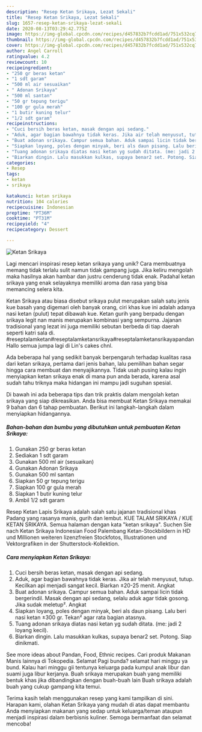 ```yaml
---
description: "Resep Ketan Srikaya, Lezat Sekali"
title: "Resep Ketan Srikaya, Lezat Sekali"
slug: 1657-resep-ketan-srikaya-lezat-sekali
date: 2020-08-13T03:29:42.775Z
image: https://img-global.cpcdn.com/recipes/d457832b7fcdd1ad/751x532cq70/ketan-srikaya-foto-resep-utama.jpg
thumbnail: https://img-global.cpcdn.com/recipes/d457832b7fcdd1ad/751x532cq70/ketan-srikaya-foto-resep-utama.jpg
cover: https://img-global.cpcdn.com/recipes/d457832b7fcdd1ad/751x532cq70/ketan-srikaya-foto-resep-utama.jpg
author: Angel Carroll
ratingvalue: 4.2
reviewcount: 10
recipeingredient:
- "250 gr beras ketan"
- "1 sdt garam"
- "500 ml air sesuaikan"
- " Adonan Srikaya"
- "500 ml santan"
- "50 gr tepung terigu"
- "100 gr gula merah"
- "1 butir kuning telur"
- "1/2 sdt garam"
recipeinstructions:
- "Cuci bersih beras ketan, masak dengan api sedang."
- "Aduk, agar bagian bawahnya tidak keras. Jika air telah menyusut, tutup. Kecilkan api menjadi sangat kecil. Biarkan ±20-25 menit. Angkat"
- "Buat adonan srikaya. Campur semua bahan. Aduk sampai licin tidak bergerindil. Masak dengan api sedang, selalu aduk agar tidak gosong. Jika sudak meletup². Angkat"
- "Siapkan loyang, poles dengan minyak, beri als daun pisang. Lalu beri nasi ketan ±300 gr. Tekan² agar rata bagian atasnya."
- "Tuang adonan srikaya diatas nasi ketan yg sudah ditata. (me: jadi 2 loyang kecil)."
- "Biarkan dingin. Lalu masukkan kulkas, supaya benar2 set. Potong. Siap dinikmati."
categories:
- Resep
tags:
- ketan
- srikaya

katakunci: ketan srikaya 
nutrition: 104 calories
recipecuisine: Indonesian
preptime: "PT36M"
cooktime: "PT31M"
recipeyield: "4"
recipecategory: Dessert

---
```



![Ketan Srikaya](https://img-global.cpcdn.com/recipes/d457832b7fcdd1ad/751x532cq70/ketan-srikaya-foto-resep-utama.jpg)

Lagi mencari inspirasi resep ketan srikaya yang unik? Cara membuatnya memang tidak terlalu sulit namun tidak gampang juga. Jika keliru mengolah maka hasilnya akan hambar dan justru cenderung tidak enak. Padahal ketan srikaya yang enak selayaknya memiliki aroma dan rasa yang bisa memancing selera kita.

Ketan Srikaya atau biasa disebut srikaya pulut merupakan salah satu jenis kue basah yang digemari oleh banyak orang, ciri khas kue ini adalah adanya nasi ketan (pulut) tepat dibawah kue. Ketan gurih yang berpadu dengan srikaya legit nan manis merupakan kombinasi yang sempurna. Jajanan tradisional yang lezat ini juga memiliki sebutan berbeda di tiap daerah seperti katri sala di. #reseptalamketan#reseptalamketansrikaya#reseptalamketansrikayapandan Hallo semua jumpa lagi di Lin&#39;s cakes chnl.

Ada beberapa hal yang sedikit banyak berpengaruh terhadap kualitas rasa dari ketan srikaya, pertama dari jenis bahan, lalu pemilihan bahan segar hingga cara membuat dan menyajikannya. Tidak usah pusing kalau ingin menyiapkan ketan srikaya enak di mana pun anda berada, karena asal sudah tahu triknya maka hidangan ini mampu jadi suguhan spesial.


Di bawah ini ada beberapa tips dan trik praktis dalam mengolah ketan srikaya yang siap dikreasikan. Anda bisa membuat Ketan Srikaya memakai 9 bahan dan 6 tahap pembuatan. Berikut ini langkah-langkah dalam menyiapkan hidangannya.

<!--inarticleads1-->

##### Bahan-bahan dan bumbu yang dibutuhkan untuk pembuatan Ketan Srikaya:

1. Gunakan 250 gr beras ketan
1. Sediakan 1 sdt garam
1. Gunakan 500 ml air (sesuaikan)
1. Gunakan  Adonan Srikaya
1. Gunakan 500 ml santan
1. Siapkan 50 gr tepung terigu
1. Siapkan 100 gr gula merah
1. Siapkan 1 butir kuning telur
1. Ambil 1/2 sdt garam


Resep Ketan Lapis Srikaya adalah salah satu jajanan tradisional khas Padang yang rasanya manis, gurih dan lembut. KUE TALAM SRIKAYA / KUE KETAN SRIKAYA. Semua halaman dengan kata &#34;ketan srikaya&#34;. Suchen Sie nach Ketan Srikaya Indonesian Food Palembang Ketan-Stockbildern in HD und Millionen weiteren lizenzfreien Stockfotos, Illustrationen und Vektorgrafiken in der Shutterstock-Kollektion. 

<!--inarticleads2-->

##### Cara menyiapkan Ketan Srikaya:

1. Cuci bersih beras ketan, masak dengan api sedang.
1. Aduk, agar bagian bawahnya tidak keras. Jika air telah menyusut, tutup. Kecilkan api menjadi sangat kecil. Biarkan ±20-25 menit. Angkat
1. Buat adonan srikaya. Campur semua bahan. Aduk sampai licin tidak bergerindil. Masak dengan api sedang, selalu aduk agar tidak gosong. Jika sudak meletup². Angkat
1. Siapkan loyang, poles dengan minyak, beri als daun pisang. Lalu beri nasi ketan ±300 gr. Tekan² agar rata bagian atasnya.
1. Tuang adonan srikaya diatas nasi ketan yg sudah ditata. (me: jadi 2 loyang kecil).
1. Biarkan dingin. Lalu masukkan kulkas, supaya benar2 set. Potong. Siap dinikmati.


See more ideas about Pandan, Food, Ethnic recipes. Cari produk Makanan Manis lainnya di Tokopedia. Selamat Pagi bunda? selamat hari minggu ya bund. Kalau hari minggu gii tentunya keluarga pada kumpul anak libur dan suami juga libur kerjanya. Buah srikaya merupakan buah yang memiliki bentuk khas jika dibandingkan dengan buah-buah lain Buah srikaya adalah buah yang cukup gampang kita temui. 

Terima kasih telah menggunakan resep yang kami tampilkan di sini. Harapan kami, olahan Ketan Srikaya yang mudah di atas dapat membantu Anda menyiapkan makanan yang sedap untuk keluarga/teman ataupun menjadi inspirasi dalam berbisnis kuliner. Semoga bermanfaat dan selamat mencoba!
